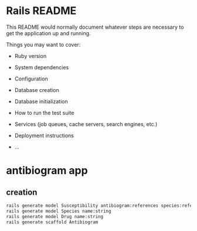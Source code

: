 #	Rails README

This README would normally document whatever steps are necessary to get the
application up and running.

Things you may want to cover:

* Ruby version

* System dependencies

* Configuration

* Database creation

* Database initialization

* How to run the test suite

* Services (job queues, cache servers, search engines, etc.)

* Deployment instructions

* ...



#	antibiogram app


##	creation

```BASH
rails generate model Susceptibility antibiogram:references species:references drug:references isolate:integer value:integer
rails generate model Species name:string
rails generate model Drug name:string
rails generate scaffold Antibiogram
```



